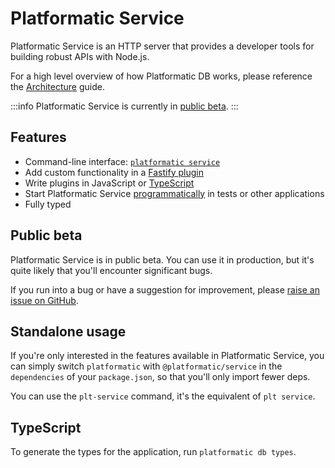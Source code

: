 # Platformatic Service

Platformatic Service is an HTTP server that provides a developer tools for
building robust APIs with Node.js.

For a high level overview of how Platformatic DB works, please reference the
[Architecture](/getting-started/architecture.md) guide.

:::info
Platformatic Service is currently in [public beta](#public-beta).
:::

## Features

- Command-line interface: [`platformatic service`](/reference/cli.md#service)
- Add custom functionality in a [Fastify plugin](/reference/db/plugin.md)
- Write plugins in JavaScript or [TypeScript](/reference/cli.md#compile)
- Start Platformatic Service [programmatically](/reference/service/programmatic.md) in tests or other applications
- Fully typed

## Public beta

Platformatic Service is in public beta. You can use it in production, but it's quite
likely that you'll encounter significant bugs.

If you run into a bug or have a suggestion for improvement, please
[raise an issue on GitHub](https://github.com/platformatic/platformatic/issues/new). 

## Standalone usage

If you're only interested in the features available in Platformatic Service, you can simply switch `platformatic` with `@platformatic/service` in the `dependencies` of your `package.json`, so that you'll only import fewer deps.

You can use the `plt-service` command, it's the equivalent of `plt service`.

## TypeScript

To generate the types for the application, run `platformatic db types`.
